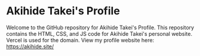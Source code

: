# Akihide Takei's Profile
Welcome to the GitHub repository for Akihide Takei's Profile. This repository contains the HTML, CSS, and JS code for Akihide Takei's personal website. Vercel is used for the domain. View my profile website here: https://akihide.site/

